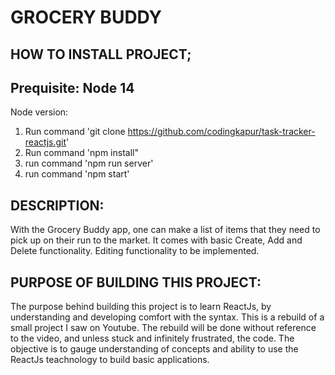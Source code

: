 # GROCERY BUDDY
## HOW TO INSTALL PROJECT;
## Prequisite: Node 14
Node version: 
1. Run command 'git clone https://github.com/codingkapur/task-tracker-reactjs.git'
2. Run command 'npm install"
3. run command 'npm run server'
4. run command 'npm start'

## DESCRIPTION:

With the Grocery Buddy app, one can make a list of items that they need to pick up on their run to the market. It comes with basic Create, Add and Delete functionality.
Editing functionality to be implemented.
## PURPOSE OF BUILDING THIS PROJECT:

The purpose behind building this project is to learn ReactJs, by understanding and developing comfort with the syntax.
This is a rebuild of a small project I saw on Youtube. 
The rebuild will be done without reference to the video, and unless stuck and infinitely frustrated, the code. The objective is to gauge understanding of concepts and ability to use the ReactJs teachnology to build basic applications.

